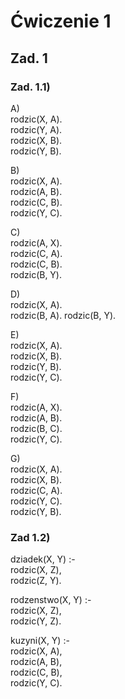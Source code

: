 # Ćwiczenie 1

## Zad. 1
### Zad. 1.1)
A) <br>
rodzic(X, A). <br>
rodzic(Y, A). <br>
rodzic(X, B). <br>
rodzic(Y, B). <br>

B) <br>
rodzic(X, A). <br>
rodzic(A, B). <br>
rodzic(C, B). <br>
rodzic(Y, C). <br>

C) <br>
rodzic(A, X). <br>
rodzic(C, A). <br>
rodzic(C, B). <br>
rodzic(B, Y). <br>

D) <br>
rodzic(X, A). <br>
rodzic(B, A).
rodzic(B, Y).

E) <br>
rodzic(X, A). <br>
rodzic(X, B). <br>
rodzic(Y, B). <br>
rodzic(Y, C). <br>

F) <br>
rodzic(A, X). <br>
rodzic(A, B). <br>
rodzic(B, C). <br>
rodzic(Y, C). <br>

G) <br>
rodzic(X, A). <br>
rodzic(X, B). <br>
rodzic(C, A). <br>
rodzic(Y, C). <br>
rodzic(Y, B). <br>

### Zad 1.2)
dziadek(X, Y) :- <br>
    rodzic(X, Z), <br>
    rodzic(Z, Y). <br>

rodzenstwo(X, Y) :- <br>
    rodzic(X, Z), <br>
    rodzic(Y, Z). <br>

kuzyni(X, Y) :- <br>
    rodzic(X, A), <br>
    rodzic(A, B), <br>
    rodzic(C, B), <br>
    rodzic(Y, C). <br>
